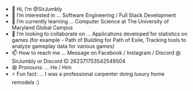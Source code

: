 - 👋 Hi, I’m @SirJumbly
- 👀 I’m interested in ... Software Engineering / Full Stack Development
- 🌱 I’m currently learning ... Computer Science at The University of Maryland Global Campus
- 💞️ I’m looking to collaborate on ... Applications developed for statistics on games (for example - Path of Building for Path of Exile, Tracking tools to analyze gameplay data for various games)
- 📫 How to reach me ... Message on Facebook / Instagram / Discord @ SirJumbly or Discord ID 262371753542549504
- 😄 Pronouns: ... He / Him
- ⚡ Fun fact: ... I was a professional carpenter doing luxury home remodels :) 

<!---
SirJumbly/SirJumbly is a ✨ special ✨ repository because its `README.md` (this file) appears on your GitHub profile.
You can click the Preview link to take a look at your changes.
--->
